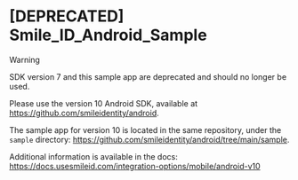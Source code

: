 # [DEPRECATED] Smile_ID_Android_Sample

> [!WARNING]
> SDK version 7 and this sample app are deprecated and should no longer be used.

Please use the version 10 Android SDK, available at https://github.com/smileidentity/android.


The sample app for version 10 is located in the same repository, under the `sample` directory: https://github.com/smileidentity/android/tree/main/sample.

Additional information is available in the docs: https://docs.usesmileid.com/integration-options/mobile/android-v10
